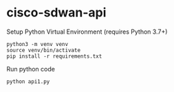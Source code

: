 # cisco-sdwan-api

Setup Python Virtual Environment (requires Python 3.7+)
```
python3 -m venv venv
source venv/bin/activate
pip install -r requirements.txt
```
Run python code
```
python api1.py
```